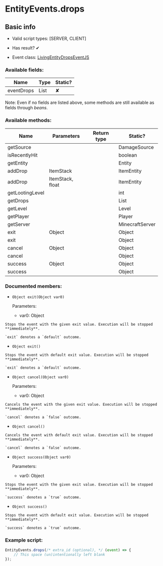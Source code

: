 # EntityEvents.drops

## Basic info

- Valid script types: [SERVER, CLIENT]

- Has result? ✔

- Event class: [LivingEntityDropsEventJS](https://github.com/KubeJS-Mods/KubeJS/tree/2001/common/src/main/java/dev/latvian/mods/kubejs/entity/forge/LivingEntityDropsEventJS.java)

### Available fields:

| Name | Type | Static? |
| ---- | ---- | ------- |
| eventDrops | List<ItemEntity> | ✘ |

Note: Even if no fields are listed above, some methods are still available as fields through *beans*.

### Available methods:

| Name | Parameters | Return type | Static? |
| ---- | ---------- | ----------- | ------- |
| getSource |  |  | DamageSource | ✘ |
| isRecentlyHit |  |  | boolean | ✘ |
| getEntity |  |  | Entity | ✘ |
| addDrop | ItemStack |  | ItemEntity | ✘ |
| addDrop | ItemStack, float |  | ItemEntity | ✘ |
| getLootingLevel |  |  | int | ✘ |
| getDrops |  |  | List<ItemEntity> | ✘ |
| getLevel |  |  | Level | ✘ |
| getPlayer |  |  | Player | ✘ |
| getServer |  |  | MinecraftServer | ✘ |
| exit | Object |  | Object | ✘ |
| exit |  |  | Object | ✘ |
| cancel | Object |  | Object | ✘ |
| cancel |  |  | Object | ✘ |
| success | Object |  | Object | ✘ |
| success |  |  | Object | ✘ |


### Documented members:

- `Object exit(Object var0)`

  Parameters:
  - var0: Object

```
Stops the event with the given exit value. Execution will be stopped **immediately**.

`exit` denotes a `default` outcome.
```

- `Object exit()`
```
Stops the event with default exit value. Execution will be stopped **immediately**.

`exit` denotes a `default` outcome.
```

- `Object cancel(Object var0)`

  Parameters:
  - var0: Object

```
Cancels the event with the given exit value. Execution will be stopped **immediately**.

`cancel` denotes a `false` outcome.
```

- `Object cancel()`
```
Cancels the event with default exit value. Execution will be stopped **immediately**.

`cancel` denotes a `false` outcome.
```

- `Object success(Object var0)`

  Parameters:
  - var0: Object

```
Stops the event with the given exit value. Execution will be stopped **immediately**.

`success` denotes a `true` outcome.
```

- `Object success()`
```
Stops the event with default exit value. Execution will be stopped **immediately**.

`success` denotes a `true` outcome.
```



### Example script:

```js
EntityEvents.drops(/* extra_id (optional), */ (event) => {
	// This space (un)intentionally left blank
});
```

